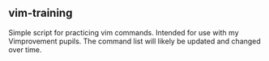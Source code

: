 ## vim-training

Simple script for practicing vim commands. Intended for use with my Vimprovement pupils. The command list will likely be updated and changed over time.
